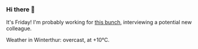 ### Hi there :wave:

It's Friday! I'm probably working for [this bunch](https://github.com/kohofinancial), interviewing a potential new colleague.

Weather in Winterthur: overcast, at +10°C.
